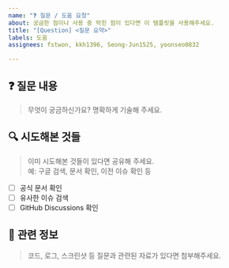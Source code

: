 ```yaml
---
name: "❓ 질문 / 도움 요청"
about: 궁금한 점이나 사용 중 막힌 점이 있다면 이 템플릿을 사용해주세요.
title: "[Question] <질문 요약>"
labels: 도움
assignees: fstwon, kkh1396, Seong-Jun1525, yoonseo0832

---
```


## ❓ 질문 내용

> 무엇이 궁금하신가요? 명확하게 기술해 주세요.

## 🔍 시도해본 것들

> 이미 시도해본 것들이 있다면 공유해 주세요.  
> 예: 구글 검색, 문서 확인, 이전 이슈 확인 등

- [ ] 공식 문서 확인
- [ ] 유사한 이슈 검색
- [ ] GitHub Discussions 확인

## 📌 관련 정보

> 코드, 로그, 스크린샷 등 질문과 관련된 자료가 있다면 첨부해주세요.
